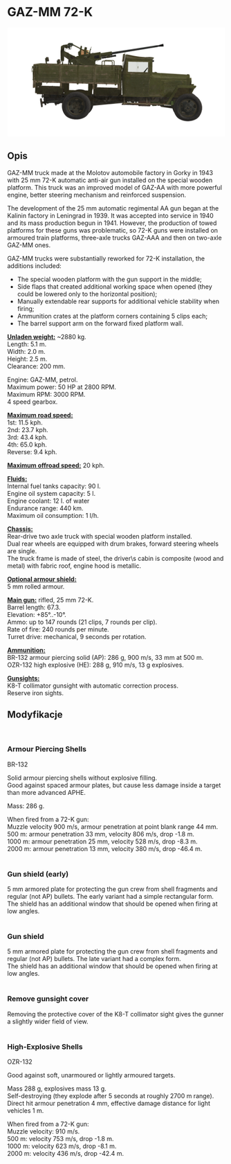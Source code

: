 # GAZ-MM 72-K  
  
![_gaz-mm-72k](../images/_gaz-mm-72k.png)  
  
## Opis  
  
GAZ-MM truck made at the Molotov automobile factory in Gorky in 1943 with 25 mm 72-K automatic anti-air gun installed on the special wooden platform. This truck was an improved model of GAZ-AA with more powerful engine, better steering mechanism and reinforced suspension.  
  
The development of the 25 mm automatic regimental AA gun began at the Kalinin factory in Leningrad in 1939. It was accepted into service in 1940 and its mass production begun in 1941. However, the production of towed platforms for these guns was problematic, so 72-K guns were installed on armoured train platforms, three-axle trucks GAZ-AAA and then on two-axle GAZ-MM ones.  
  
GAZ-MM trucks were substantially reworked for 72-K installation, the additions included:  
- The special wooden platform with the gun support in the middle;  
- Side flaps that created additional working space when opened (they could be lowered only to the horizontal position);  
- Manually extendable rear supports for additional vehicle stability when firing;  
- Ammunition crates at the platform corners containing 5 clips each;  
- The barrel support arm on the forward fixed platform wall.  
  
<b><u>Unladen weight:</u></b> ~2880 kg.  
Length: 5.1 m.  
Width: 2.0 m.  
Height: 2.5 m.  
Clearance: 200 mm.  
  
Engine: GAZ-MM, petrol.  
Maximum power: 50 HP at 2800 RPM.  
Maximum RPM: 3000 RPM.  
4 speed gearbox.  
  
<b><u>Maximum road speed:</u></b>  
1st: 11.5 kph.  
2nd: 23.7 kph.  
3rd: 43.4 kph.  
4th: 65.0 kph.  
Reverse: 9.4 kph.  
  
<b><u>Maximum offroad speed:</u></b> 20 kph.  
  
<b><u>Fluids:</u></b>  
Internal fuel tanks capacity: 90 l.  
Engine oil system capacity: 5 l.  
Engine coolant: 12 l. of water  
Endurance range: 440 km.  
Maximum oil consumption: 1 l/h.  
  
<b><u>Chassis:</u></b>  
Rear-drive two axle truck with special wooden platform installed.  
Dual rear wheels are equipped with drum brakes, forward steering wheels are single.  
The truck frame is made of steel, the driver\s cabin is composite (wood and metal) with fabric roof, engine hood is metallic.  
  
<b><u>Optional armour shield:</u></b>  
5 mm rolled armour.  
  
<b><u>Main gun:</u></b> rifled, 25 mm 72-K.  
Barrel length: 67.3.  
Elevation: +85°..-10°.  
Ammo: up to 147 rounds (21 clips, 7 rounds per clip).  
Rate of fire: 240 rounds per minute.  
Turret drive: mechanical, 9 seconds per rotation.  
  
<b><u>Ammunition: </u></b>  
BR-132 armour piercing solid (AP): 286 g, 900 m/s, 33 mm at 500 m.  
OZR-132 high explosive (HE): 288 g, 910 m/s, 13 g explosives.  
  
<b><u>Gunsights:</u></b>  
K8-T collimator gunsight with automatic correction process.  
Reserve iron sights.  
  
  
## Modyfikacje  
  ﻿
  
### Armour Piercing Shells  
  
BR-132  
  
Solid armour piercing shells without explosive filling.  
Good against spaced armour plates, but cause less damage inside a target than more advanced APHE.  
  
Mass: 286 g.  
  
When fired from a 72-K gun:  
Muzzle velocity 900 m/s, armour penetration at point blank range 44 mm.  
500 m: armour penetration 33 mm, velocity 806 m/s, drop -1.8 m.  
1000 m: armour penetration 25 mm, velocity 528 m/s, drop -8.3 m.  
2000 m: armour penetration 13 mm, velocity 380 m/s, drop -46.4 m.  
  ﻿
  
### Gun shield (early)  
  
5 mm armored plate for protecting the gun crew from shell fragments and regular (not AP) bullets. The early variant had a simple rectangular form.  
The shield has an additional window that should be opened when firing at low angles.  
  ﻿
  
### Gun shield  
  
5 mm armored plate for protecting the gun crew from shell fragments and regular (not AP) bullets. The late variant had a complex form.  
The shield has an additional window that should be opened when firing at low angles.  
  ﻿
  
### Remove gunsight cover  
  
Removing the protective cover of the K8-T collimator sight gives the gunner a slightly wider field of view.  
  ﻿
  
### High-Explosive Shells  
  
OZR-132  
  
Good against soft, unarmoured or lightly armoured targets.  
  
Mass 288 g, explosives mass 13 g.  
Self-destroying (they explode after 5 seconds at roughly 2700 m range).  
Direct hit armour penetration 4 mm, effective damage distance for light vehicles 1 m.  
  
When fired from a 72-K gun:  
Muzzle velocity: 910 m/s.  
500 m: velocity 753 m/s, drop -1.8 m.  
1000 m: velocity 623 m/s, drop -8.1 m.  
2000 m: velocity 436 m/s, drop -42.4 m.  
